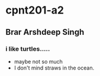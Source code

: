 # cpnt201-a2
## Brar Arshdeep Singh 
### i like turtles.....
- maybe not so much
- I don't mind straws in the ocean.